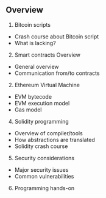 ## Overview

1. Bitcoin scripts
  * Crash course about Bitcoin script
  * What is lacking?
2. Smart contracts Overview
  * General overview
  * Communication from/to contracts
2. Ethereum Virtual Machine
  * EVM bytecode
  * EVM execution model
  * Gas model
4. Solidity programming
  * Overview of compiler/tools 
  * How abstractions are translated
  * Solidity crash course
5. Security considerations
  * Major security issues
  * Common vulnerabilities
6. Programming hands-on
